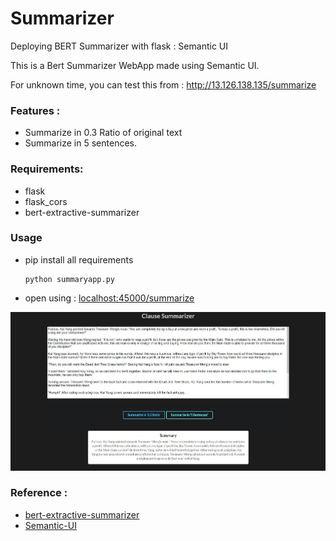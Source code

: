 # Summarizer
Deploying BERT Summarizer with flask : Semantic UI

This is a Bert Summarizer WebApp made using Semantic UI.

For unknown time, you can test this from : http://13.126.138.135/summarize

### Features  : 
- Summarize in 0.3 Ratio of original text
- Summarize in 5 sentences.

### Requirements:
- flask
- flask_cors
- bert-extractive-summarizer

### Usage
- pip install all requirements
    ```
    python summaryapp.py
    ```
- open using : [localhost:45000/summarize]()

![example](/static/example.jpg)



### Reference : 
- [bert-extractive-summarizer](https://github.com/dmmiller612/bert-extractive-summarizer)
- [Semantic-UI](https://semantic-ui.com/)